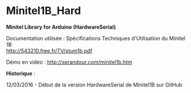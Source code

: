 # Minitel1B_Hard
<b>Minitel Library for Arduino (HardwareSerial)</b>

Documentation utilisée : Spécifications Techniques d'Utilisation du Minitel 1B<br>
http://543210.free.fr/TV/stum1b.pdf

Démo en vidéo : http://serandour.com/minitel1b.htm

<b>Historique</b> :

12/03/2016 - Début de la version HardwareSerial de Minitel1B sur GitHub<br>

